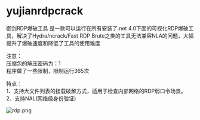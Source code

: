 # yujianrdpcrack
御剑RDP爆破工具
是一款可以运行在所有安装了.net 4.0下面的可视化RDP爆破工具，解决了Hydra/ncrack/Fast RDP Brute之类的工具无法兼容NLA的问题，大幅提升了爆破速度和降低了工具的使用难度<br>

注意：<br>
压缩包的解压密码为：1<br>
程序做了一些限制，限制运行365次<br>

特点：<br>
1、支持大文件列表的挂载破解方式，适用于检查内部网络的RDP弱口令场景。<br>
2、支持NAL(网络级身份验证)<br>

![rdp.png](/rdp.png)


